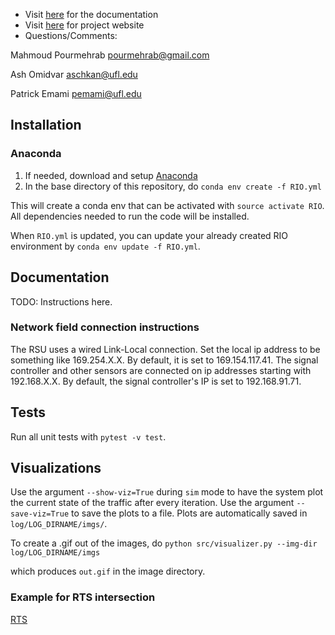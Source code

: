 * Visit [here](https://pourmehrab.github.io/RIO/) for the documentation
* Visit [here](http://avian.essie.ufl.edu/) for project website
* Questions/Comments:

Mahmoud Pourmehrab
[pourmehrab@gmail.com](mailto:pourmehrab@gmail.com)

Ash Omidvar
[aschkan@ufl.edu](mailto:aschkan@ufl.edu)

Patrick Emami
[pemami@ufl.edu](mailto:pemami@ufl.edu)

## Installation

### Anaconda

1. If needed, download and setup [Anaconda](https://docs.anaconda.com/anaconda/install/)
2. In the base directory of this repository, do `conda env create -f RIO.yml`

This will create a conda env that can be activated with `source activate RIO`. All dependencies needed to run the code will be installed.

When `RIO.yml` is updated, you can update your already created RIO environment by `conda env update -f RIO.yml`.

## Documentation

TODO: Instructions here. 

### Network field connection instructions

The RSU uses a wired Link-Local connection. Set the local ip address to be something like 169.254.X.X. By default, it is set to 169.154.117.41.
The signal controller and other sensors are connected on ip addresses starting with 192.168.X.X. By default, the signal controller's IP
is set to 192.168.91.71.

## Tests

Run all unit tests with `pytest -v test`.

## Visualizations

Use the argument `--show-viz=True` during `sim` mode to have the system plot the current state of the traffic after every iteration. Use the argument `--save-viz=True` to save the plots to a file. Plots are automatically saved in `log/LOG_DIRNAME/imgs/`. 

To create a .gif out of the images, do 
    `python src/visualizer.py --img-dir log/LOG_DIRNAME/imgs`

which produces `out.gif` in the image directory.

### Example for RTS intersection

[RTS](examples/out.gif)


